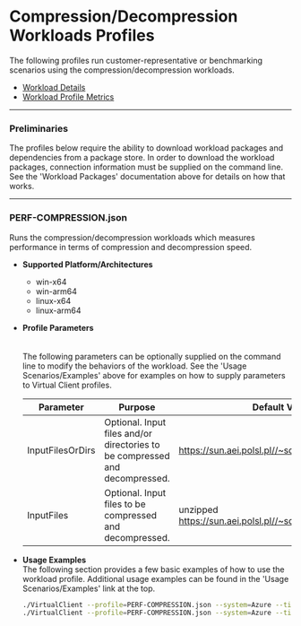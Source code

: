 ﻿# Compression/Decompression Workloads Profiles
The following profiles run customer-representative or benchmarking scenarios using the compression/decompression workloads.

* [Workload Details](./compressions.md)  
* [Workload Profile Metrics](./compression-metrics.md)


-----------------------------------------------------------------------

### Preliminaries
The profiles below require the ability to download workload packages and dependencies from a package store. In order to download the workload packages, connection information 
must be supplied on the command line. See the 'Workload Packages' documentation above for details on how that works.

-----------------------------------------------------------------------

### PERF-COMPRESSION.json
Runs the compression/decompression workloads which measures performance in terms of compression and decompression speed. 

* **Supported Platform/Architectures**
  * win-x64
  * win-arm64
  * linux-x64
  * linux-arm64


* **Profile Parameters**  
 <br/><br/>
  The following parameters can be optionally supplied on the command line to modify the behaviors of the workload. See the 'Usage Scenarios/Examples' above for examples on how to supply parameters to 
  Virtual Client profiles.

  | Parameter                 | Purpose                                                                         | Default Value |
  |---------------------------|---------------------------------------------------------------------------------|---------------|
  | InputFilesOrDirs | Optional. Input files and/or directories to be compressed and decompressed. | https://sun.aei.polsl.pl//~sdeor/corpus/silesia.zip
  | InputFiles | Optional. Input files to be compressed and decompressed. | unzipped https://sun.aei.polsl.pl//~sdeor/corpus/silesia.zip

* **Usage Examples**  
  The following section provides a few basic examples of how to use the workload profile. Additional usage examples can be found in the
  'Usage Scenarios/Examples' link at the top.


  ```bash
  ./VirtualClient --profile=PERF-COMPRESSION.json --system=Azure --timeout=1440
  ./VirtualClient --profile=PERF-COMPRESSION.json --system=Azure --timeout=1440 --parameters="InputFiles=abc.zip" 

  ```

